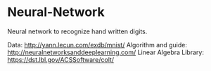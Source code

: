 # Neural-Network
Neural network to recognize hand written digits.

Data: http://yann.lecun.com/exdb/mnist/
Algorithm and guide: http://neuralnetworksanddeeplearning.com/
Linear Algebra Library: https://dst.lbl.gov/ACSSoftware/colt/
